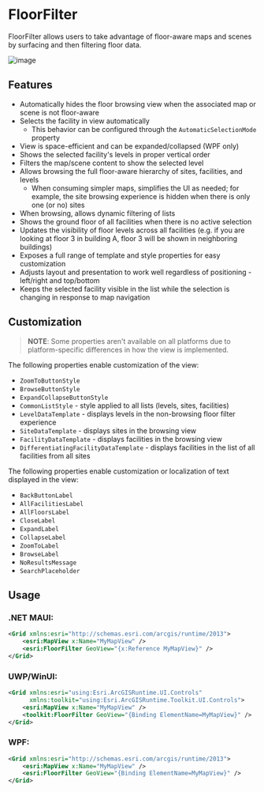 # FloorFilter

FloorFilter allows users to take advantage of floor-aware maps and scenes by surfacing and then filtering floor data.

![image](https://user-images.githubusercontent.com/29742178/158746908-71a39e28-596f-44b6-9230-e2a04bdaeb9e.png)

## Features

- Automatically hides the floor browsing view when the associated map or scene is not floor-aware
- Selects the facility in view automatically
    - This behavior can be configured through the `AutomaticSelectionMode` property
- View is space-efficient and can be expanded/collapsed (WPF only)
- Shows the selected facility's levels in proper vertical order
- Filters the map/scene content to show the selected level
- Allows browsing the full floor-aware hierarchy of sites, facilities, and levels
    - When consuming simpler maps, simplifies the UI as needed; for example, the site browsing experience is hidden when there is only one (or no) sites
- When browsing, allows dynamic filtering of lists
- Shows the ground floor of all facilities when there is no active selection
- Updates the visibility of floor levels across all facilities (e.g. if you are looking at floor 3 in building A, floor 3 will be shown in neighboring buildings)
- Exposes a full range of template and style properties for easy customization
- Adjusts layout and presentation to work well regardless of positioning - left/right and top/bottom
- Keeps the selected facility visible in the list while the selection is changing in response to map navigation

## Customization

> **NOTE**: Some properties aren't available on all platforms due to platform-specific differences in how the view is implemented.

The following properties enable customization of the view:

- `ZoomToButtonStyle`
- `BrowseButtonStyle`
- `ExpandCollapseButtonStyle`
- `CommonListStyle` - style applied to all lists (levels, sites, facilities)
- `LevelDataTemplate` - displays levels in the non-browsing floor filter experience
- `SiteDataTemplate` - displays sites in the browsing view
- `FacilityDataTemplate` - displays facilities in the browsing view
- `DifferentiatingFacilityDataTemplate` - displays facilities in the list of all facilities from all sites

The following properties enable customization or localization of text displayed in the view:

- `BackButtonLabel`
- `AllFacilitiesLabel`
- `AllFloorsLabel`
- `CloseLabel`
- `ExpandLabel`
- `CollapseLabel`
- `ZoomToLabel`
- `BrowseLabel`
- `NoResultsMessage`
- `SearchPlaceholder`

## Usage

### .NET MAUI:

```xml
<Grid xmlns:esri="http://schemas.esri.com/arcgis/runtime/2013">
    <esri:MapView x:Name="MyMapView" />
    <esri:FloorFilter GeoView="{x:Reference MyMapView}" />
</Grid>
```

### UWP/WinUI:

```xml
<Grid xmlns:esri="using:Esri.ArcGISRuntime.UI.Controls" 
      xmlns:toolkit="using:Esri.ArcGISRuntime.Toolkit.UI.Controls">
    <esri:MapView x:Name="MyMapView" />
    <toolkit:FloorFilter GeoView="{Binding ElementName=MyMapView}" />
</Grid>
```

### WPF:


```xml
<Grid xmlns:esri="http://schemas.esri.com/arcgis/runtime/2013">
    <esri:MapView x:Name="MyMapView" />
    <esri:FloorFilter GeoView="{Binding ElementName=MyMapView}" />
</Grid>

```
